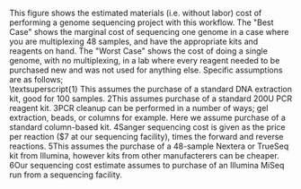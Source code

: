 This figure shows the estimated materials (i.e. without labor) cost of performing a genome sequencing project with this workflow.  The "Best Case" shows the marginal cost of sequencing one genome in a case where you are multiplexing 48 samples, and have the appropriate kits and reagents on hand.   The "Worst Case" shows the cost of doing a single genome, with no multiplexing, in a lab where every reagent needed to be purchased new and was not used for anything else.  Specific assumptions are as follows;  
\textsuperscript{1}
This assumes the purchase of a standard DNA extraction kit, good for 100 samples. 2This assumes purchase of a standard 200U PCR reagent kit.  3PCR cleanup can be performed in a number of ways; gel extraction, beads, or columns for example.  Here we assume purchase of a standard column-based kit.  4Sanger sequencing cost is given as the price per reaction ($7 at our sequencing facility), times the forward and reverse reactions.  5This assumes the purchase of a 48-sample Nextera or TrueSeq kit from Illumina, however kits from other manufacterers can be cheaper.  6Our sequencing cost estimate assumes to purchase of an Illumina MiSeq run from a sequencing facility.